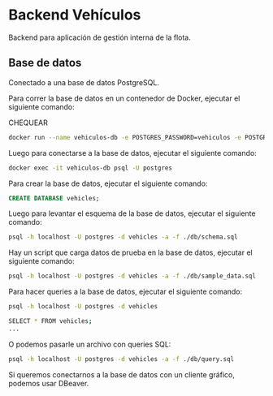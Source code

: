 # Backend Vehículos

Backend para aplicación de gestión interna de la flota.

## Base de datos

Conectado a una base de datos PostgreSQL.

Para correr la base de datos en un contenedor de Docker, ejecutar el siguiente comando:

CHEQUEAR

```bash
docker run --name vehiculos-db -e POSTGRES_PASSWORD=vehiculos -e POSTGRES_DB=vehiculos -p 5432:5432 -d postgres
```

Luego para conectarse a la base de datos, ejecutar el siguiente comando:

```bash
docker exec -it vehiculos-db psql -U postgres
```

Para crear la base de datos, ejecutar el siguiente comando:

```sql
CREATE DATABASE vehicles;
```

Luego para levantar el esquema de la base de datos, ejecutar el siguiente comando:

```bash
psql -h localhost -U postgres -d vehicles -a -f ./db/schema.sql
```

Hay un script que carga datos de prueba en la base de datos, ejecutar el siguiente comando:

```bash
psql -h localhost -U postgres -d vehicles -a -f ./db/sample_data.sql
```

Para hacer queries a la base de datos, ejecutar el siguiente comando:

```bash
psql -h localhost -U postgres -d vehicles

SELECT * FROM vehicles;
...
```

O podemos pasarle un archivo con queries SQL:

```bash
psql -h localhost -U postgres -d vehicles -a -f ./db/query.sql
```

Si queremos conectarnos a la base de datos con un cliente gráfico, podemos usar DBeaver.
